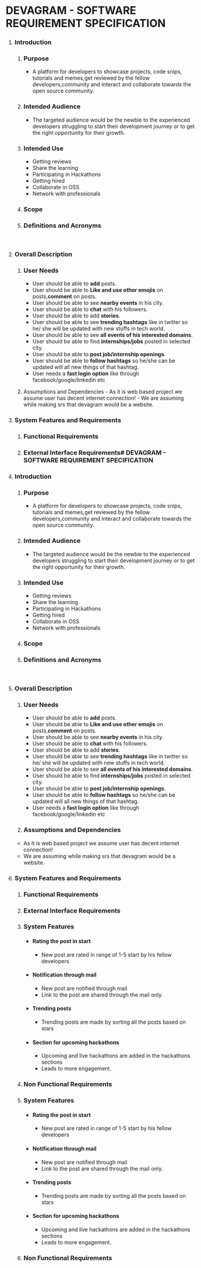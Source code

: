# DEVAGRAM - SOFTWARE REQUIREMENT SPECIFICATION

1. ### Introduction

   1. ### Purpose

      - A platform for developers to showcase projects, code snips, tutorials and memes,get reviewed by the fellow developers,community and interact and collaborate towards the open source community.

   2. ### Intended Audience
      - The targeted audience would be the newbie to the experienced developers struggling to start their development journey or to get the right opportunity for their growth.
   3. ### Intended Use
      - Getting reviews
      - Share the learning
      - Participating in Hackathons
      - Getting hired
      - Collaborate in OSS
      - Network with professionals
   4. ### Scope
   5. ### Definitions and Acronyms
   <br />

2. ### Overall Description

   1. ### User Needs

      - User should be able to **add** posts.
      - User should be able to **Like and use other emojis** on posts,**comment** on posts.
      - User should be able to see **nearby events** in his city.
      - User should be able to **chat** with his followers.
      - User should be able to add **stories**.
      - User should be able to see **trending hashtags** like in twitter so he/ she will be updated with new stuffs in tech world.
      - User should be able to see **all events of his interested domains**.
      - User should be able to find **internships/jobs** posted in selected city.
      - User should be able to **post job/internship openings**.
      - User should be able to **follow hashtags** so he/she can be updated will all new things of that hashtag.
      - User needs a **fast login option** like through facebook/google/linkedin etc

   2. Assumptions and Dependencies - As it is web based project we assume user has decent internet connection! - We are assuming while making srs that devagram would be a website.
      <br/>

3. ### System Features and Requirements

   1. ### Functional Requirements
   2. ### External Interface Requirements# DEVAGRAM - SOFTWARE REQUIREMENT SPECIFICATION

4. ### Introduction

   1. ### Purpose

      - A platform for developers to showcase projects, code snips, tutorials and memes,get reviewed by the fellow developers,community and interact and collaborate towards the open source community.

   2. ### Intended Audience
      - The targeted audience would be the newbie to the experienced developers struggling to start their development journey or to get the right opportunity for their growth.
   3. ### Intended Use
      - Getting reviews
      - Share the learning
      - Participating in Hackathons
      - Getting hired
      - Collaborate in OSS
      - Network with professionals
   4. ### Scope
   5. ### Definitions and Acronyms
   <br />

5. ### Overall Description

   1. ### User Needs

      - User should be able to **add** posts.
      - User should be able to **Like and use other emojis** on posts,**comment** on posts.
      - User should be able to see **nearby events** in his city.
      - User should be able to **chat** with his followers.
      - User should be able to add **stories**.
      - User should be able to see **trending hashtags** like in twitter so he/ she will be updated with new stuffs in tech world.
      - User should be able to see **all events of his interested domains**.
      - User should be able to find **internships/jobs** posted in selected city.
      - User should be able to **post job/internship openings**.
      - User should be able to **follow hashtags** so he/she can be updated will all new things of that hashtag.
      - User needs a **fast login option** like through facebook/google/linkedin etc

   2. ### Assumptions and Dependencies

   - As it is web based project we assume user has decent internet connection!
   - We are assuming while making srs that devagram would be a website.
     <br/>

6. ### System Features and Requirements

   1. ### Functional Requirements
   2. ### External Interface Requirements
   3. ### System Features<br>
      - #### **Rating the post in start**
        - New post are rated in range of 1-5 start by his fellow developers
      - #### **Notification through mail**
        - New post are notified through mail
        - Link to the post are shared through the mail only.
      * #### **Trending posts**
        - Trending posts are made by sorting all the posts based on stars
      * #### **Section for upcoming hackathons**
        - Upcoming and live hackathons are added in the hackathons sections
        - Leads to more engagement.
   4. ### Non Functional Requirements

   5. ### System Features<br>
      - #### **Rating the post in start**
        - New post are rated in range of 1-5 start by his fellow developers
      - #### **Notification through mail**
        - New post are notified through mail
        - Link to the post are shared through the mail only.
      * #### **Trending posts**
        - Trending posts are made by sorting all the posts based on stars
      * #### **Section for upcoming hackathons**
        - Upcoming and live hackathons are added in the hackathons sections
        - Leads to more engagement.
   6. ### Non Functional Requirements
